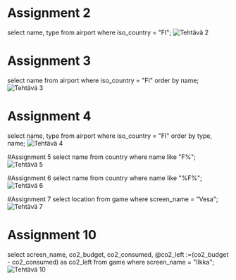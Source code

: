 # Assignment 2
select name, type from airport where iso_country = "FI";
![Tehtävä 2](https://github.com/user-attachments/assets/34f21e62-7e76-4132-b724-6794291dd429)

# Assignment 3
select name from airport where iso_country = "FI" order by name;
![Tehtävä 3](https://github.com/user-attachments/assets/10545b7a-746f-495a-9974-33e1055791ee)

# Assignment 4
select name, type from airport where iso_country = "FI" order by type, name;
![Tehtävä 4](https://github.com/user-attachments/assets/75aeca79-2149-4c8b-b83e-32b1ca974a1c)

#Assignment 5
select name from country where name like "F%";
![Tehtävä 5](https://github.com/user-attachments/assets/5cfff267-3766-40a5-9b92-087aee98422d)

#Assignment 6
select name from country where name like "%F%";
![Tehtävä 6](https://github.com/user-attachments/assets/61faac9c-31fe-4be1-91da-480de1f53c03)

#Assignment 7
select location from game where screen_name = "Vesa";
![Tehtävä 7](https://github.com/user-attachments/assets/db23a64e-35f4-4c01-b5dc-e90ff3acb973)

# Assignment 10
select screen_name, co2_budget, co2_consumed, @co2_left :=(co2_budget - co2_consumed) as co2_left from game where screen_name = "Ilkka";
![Tehtävä 10](https://github.com/user-attachments/assets/f43c6250-5535-47c3-a809-2f5fe04a0fe5)

